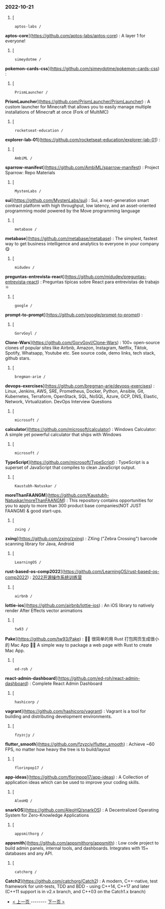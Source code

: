 ### 2022-10-21 
1. [
    

        aptos-labs /
**aptos-core**](https://github.com/aptos-labs/aptos-core) : A layer 1 for everyone!
1. [
    

        simeydotme /
**pokemon-cards-css**](https://github.com/simeydotme/pokemon-cards-css) : 
1. [
    

        PrismLauncher /
**PrismLauncher**](https://github.com/PrismLauncher/PrismLauncher) : A custom launcher for Minecraft that allows you to easily manage multiple installations of Minecraft at once (Fork of MultiMC)
1. [
    

        rocketseat-education /
**explorer-lab-01**](https://github.com/rocketseat-education/explorer-lab-01) : 
1. [
    

        AmbiML /
**sparrow-manifest**](https://github.com/AmbiML/sparrow-manifest) : Project Sparrow: Repo Materials
1. [
    

        MystenLabs /
**sui**](https://github.com/MystenLabs/sui) : Sui, a next-generation smart contract platform with high throughput, low latency, and an asset-oriented programming model powered by the Move programming language
1. [
    

        metabase /
**metabase**](https://github.com/metabase/metabase) : The simplest, fastest way to get business intelligence and analytics to everyone in your company 😋
1. [
    

        midudev /
**preguntas-entrevista-react**](https://github.com/midudev/preguntas-entrevista-react) : Preguntas típicas sobre React para entrevistas de trabajo ⚛️
1. [
    

        google /
**prompt-to-prompt**](https://github.com/google/prompt-to-prompt) : 
1. [
    

        GorvGoyl /
**Clone-Wars**](https://github.com/GorvGoyl/Clone-Wars) : 100+ open-source clones of popular sites like Airbnb, Amazon, Instagram, Netflix, Tiktok, Spotify, Whatsapp, Youtube etc. See source code, demo links, tech stack, github stars.
1. [
    

        bregman-arie /
**devops-exercises**](https://github.com/bregman-arie/devops-exercises) : Linux, Jenkins, AWS, SRE, Prometheus, Docker, Python, Ansible, Git, Kubernetes, Terraform, OpenStack, SQL, NoSQL, Azure, GCP, DNS, Elastic, Network, Virtualization. DevOps Interview Questions
1. [
    

        microsoft /
**calculator**](https://github.com/microsoft/calculator) : Windows Calculator: A simple yet powerful calculator that ships with Windows
1. [
    

        microsoft /
**TypeScript**](https://github.com/microsoft/TypeScript) : TypeScript is a superset of JavaScript that compiles to clean JavaScript output.
1. [
    

        Kaustubh-Natuskar /
**moreThanFAANGM**](https://github.com/Kaustubh-Natuskar/moreThanFAANGM) : This repository contains opportunities for you to apply to more than 300 product base companies(NOT JUST FAANGM) & good start-ups.
1. [
    

        zxing /
**zxing**](https://github.com/zxing/zxing) : ZXing ("Zebra Crossing") barcode scanning library for Java, Android
1. [
    

        LearningOS /
**rust-based-os-comp2022**](https://github.com/LearningOS/rust-based-os-comp2022) : [2022开源操作系统训练营](https://learningos.github.io/rust-based-os-comp2022/)
1. [
    

        airbnb /
**lottie-ios**](https://github.com/airbnb/lottie-ios) : An iOS library to natively render After Effects vector animations
1. [
    

        tw93 /
**Pake**](https://github.com/tw93/Pake) : 🤱🏻 很简单的用 Rust 打包网页生成很小的 Mac App 🤱🏻 A simple way to package a web page with Rust to create Mac App.
1. [
    

        ed-roh /
**react-admin-dashboard**](https://github.com/ed-roh/react-admin-dashboard) : Complete React Admin Dashboard
1. [
    

        hashicorp /
**vagrant**](https://github.com/hashicorp/vagrant) : Vagrant is a tool for building and distributing development environments.
1. [
    

        fzyzcjy /
**flutter_smooth**](https://github.com/fzyzcjy/flutter_smooth) : Achieve ~60 FPS, no matter how heavy the tree is to build/layout
1. [
    

        florinpop17 /
**app-ideas**](https://github.com/florinpop17/app-ideas) : A Collection of application ideas which can be used to improve your coding skills.
1. [
    

        AleoHQ /
**snarkOS**](https://github.com/AleoHQ/snarkOS) : A Decentralized Operating System for Zero-Knowledge Applications
1. [
    

        appsmithorg /
**appsmith**](https://github.com/appsmithorg/appsmith) : Low code project to build admin panels, internal tools, and dashboards. Integrates with 15+ databases and any API.
1. [
    

        catchorg /
**Catch2**](https://github.com/catchorg/Catch2) : A modern, C++-native, test framework for unit-tests, TDD and BDD - using C++14, C++17 and later (C++11 support is in v2.x branch, and C++03 on the Catch1.x branch) 

- [ < 上一页 ](https://github.com/able8/github-trending-daily-record/blob/master/2022-10-20.md) -------- [ 下一页 > ](https://github.com/able8/github-trending-daily-record/blob/master/2022-10-22.md)